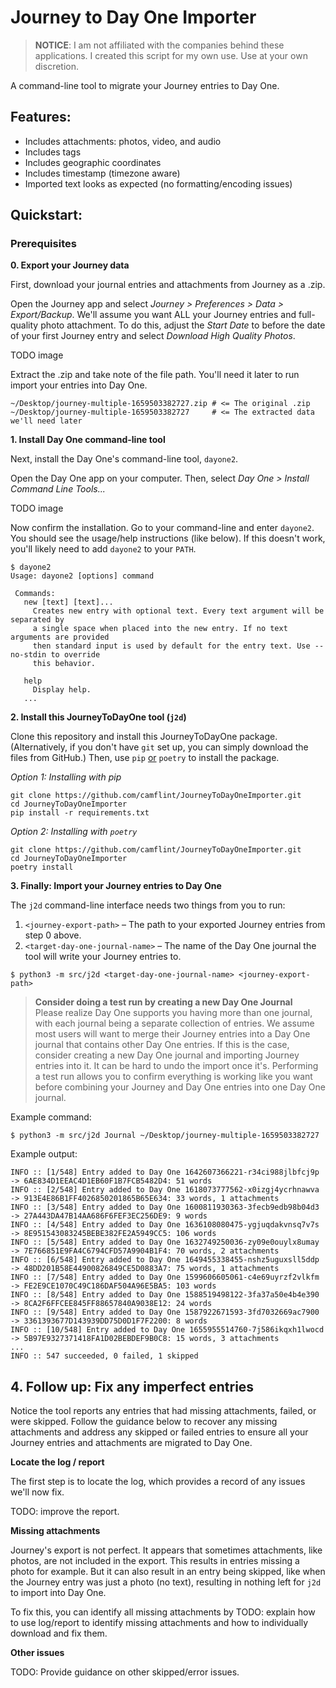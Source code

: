 # Journey to Day One Importer

> **NOTICE**: I am not affiliated with the companies behind these applications. I created this script for my own use. Use at your own discretion.

A command-line tool to migrate your Journey entries to Day One.

## Features:

* Includes attachments: photos, video, and audio 
* Includes tags
* Includes geographic coordinates
* Includes timestamp (timezone aware)
* Imported text looks as expected (no formatting/encoding issues)

## Quickstart:

### Prerequisites

**0. Export your Journey data**

First, download your journal entries and attachments from Journey as a .zip.

Open the Journey app and select _Journey > Preferences > Data > Export/Backup_. We'll assume you want ALL your Journey 
entries and full-quality photo attachment. To do this, adjust the *Start Date* to before the date of your first 
Journey entry and select *Download High Quality Photos*. 

TODO image

Extract the .zip and take note of the file path. You'll need it later to run import your entries into Day One.

```shell
~/Desktop/journey-multiple-1659503382727.zip # <= The original .zip
~/Desktop/journey-multiple-1659503382727     # <= The extracted data we'll need later
```

**1. Install Day One command-line tool**

Next, install the Day One's command-line tool, `dayone2`.

Open the Day One app on your computer. Then, select _Day One > Install Command Line Tools..._

TODO image

Now confirm the installation. Go to your command-line and enter `dayone2`. You should see the usage/help instructions 
(like below). If this doesn't work, you'll likely need to add `dayone2` to your `PATH`.

```shell
$ dayone2
Usage: dayone2 [options] command

 Commands:
   new [text] [text]...
     Creates new entry with optional text. Every text argument will be separated by
     a single space when placed into the new entry. If no text arguments are provided
     then standard input is used by default for the entry text. Use --no-stdin to override
     this behavior.
   
   help
     Display help.
   ...
```

**2. Install this JourneyToDayOne tool (`j2d`)**

Clone this repository and install this JourneyToDayOne package. (Alternatively, if you don't have `git` set up, you can 
simply download the files from GitHub.) Then, use `pip` <u>or</u> `poetry` to install the package.

_Option 1: Installing with pip_

```shell
git clone https://github.com/camflint/JourneyToDayOneImporter.git
cd JourneyToDayOneImporter
pip install -r requirements.txt
```

_Option 2: Installing with `poetry`_

```shell
git clone https://github.com/camflint/JourneyToDayOneImporter.git
cd JourneyToDayOneImporter
poetry install
```

**3. Finally: Import your Journey entries to Day One**

The `j2d` command-line interface needs two things from you to run:

1. `<journey-export-path>` – The path to your exported Journey entries from step 0 above.
2. `<target-day-one-journal-name>` – The name of the Day One journal the tool will write your Journey entries to.

```shell
$ python3 -m src/j2d <target-day-one-journal-name> <journey-export-path>
```

> **Consider doing a test run by creating a new Day One Journal**<br>
> Please realize Day One supports you having more than one journal, with each journal being a separate collection of entries. We assume most users will want to merge their Journey entries into a Day One journal that contains other Day One entries. If this is the case, consider creating a new Day One journal and importing Journey entries into it. It can be hard to undo the import once it's. Performing a test run allows you to confirm everything is working like you want before combining your Journey and Day One entries into one Day One journal.

Example command:

```shell
$ python3 -m src/j2d Journal ~/Desktop/journey-multiple-1659503382727
```

Example output:

```shell
INFO :: [1/548] Entry added to Day One 1642607366221-r34ci988jlbfcj9p -> 6AE834D1EEAC4D1EB60F1B7FCB5482D4: 51 words
INFO :: [2/548] Entry added to Day One 1618073777562-x0izgj4ycrhnawva -> 913E4E86B1FF4026850201865B65E634: 33 words, 1 attachments
INFO :: [3/548] Entry added to Day One 1600811930363-3fecb9edb98b04d3 -> 27A443DA47B14AA686F6FEF3EC256DE9: 9 words
INFO :: [4/548] Entry added to Day One 1636108080475-ygjuqdakvnsq7v7s -> 8E951543083245BEBE382FE2A5949CC5: 106 words
INFO :: [5/548] Entry added to Day One 1632749250036-zy09e0ouylx8umay -> 7E766851E9FA4C6794CFD57A9904B1F4: 70 words, 2 attachments
INFO :: [6/548] Entry added to Day One 1649455338455-nshz5uguxsll5ddp -> 48DD201B58E44900826849CE5D0883A7: 75 words, 1 attachments
INFO :: [7/548] Entry added to Day One 1599606605061-c4e69uyrzf2vlkfm -> FE2E9CE1070C49C186DAF504A96E5BA5: 103 words
INFO :: [8/548] Entry added to Day One 1588519498122-3fa37a50e4b4e390 -> 8CA2F6FFCEE845FF88657840A9038E12: 24 words
INFO :: [9/548] Entry added to Day One 1587922671593-3fd7032669ac7900 -> 3361393677D143939DD75D0D1F7F2200: 8 words
INFO :: [10/548] Entry added to Day One 1655955514760-7j586ikqxh1lwocd -> 5B97E9327371418FA1D02BEBDEF9B0C8: 15 words, 3 attachments
...
INFO :: 547 succeeded, 0 failed, 1 skipped
```
## 4. Follow up: Fix any imperfect entries

Notice the tool reports any entries that had missing attachments, failed, or were skipped. Follow the guidance below to 
recover any missing attachments and address any skipped or failed entries to ensure all your Journey entries and 
attachments are migrated to Day One.

**Locate the log / report**

The first step is to locate the log, which provides a record of any issues we'll now fix.

TODO: improve the report.

**Missing attachments**

Journey's export is not perfect. It appears that sometimes attachments, like photos, are not included in the export.
This results in entries missing a photo for example. But it can also result in an entry being skipped, like when the
Journey entry was just a photo (no text), resulting in nothing left for `j2d` to import into Day One. 

To fix this, you can identify all missing attachments by TODO: explain how to use log/report to identify missing 
attachments and how to individually download and fix them.

**Other issues**

TODO: Provide guidance on other skipped/error issues.
